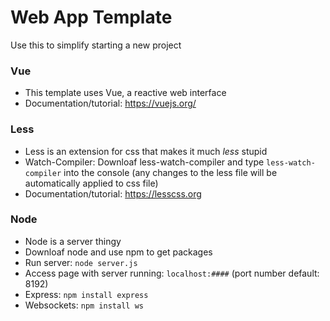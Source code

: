 # Web App Template

Use this to simplify starting a new project

### Vue
- This template uses Vue, a reactive web interface
- Documentation/tutorial: https://vuejs.org/

### Less
- Less is an extension for css that makes it much _less_ stupid
- Watch-Compiler: Downloaf less-watch-compiler and type `less-watch-compiler` into the console (any changes to the less file will be automatically applied to css file)
- Documentation/tutorial: https://lesscss.org

### Node
- Node is a server thingy
- Downloaf node and use npm to get packages
- Run server: `node server.js`
- Access page with server running: `localhost:####` (port number default: 8192)
- Express: `npm install express`
- Websockets: `npm install ws`
